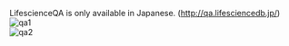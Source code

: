 LifescienceQA is only available in Japanese.  (http://qa.lifesciencedb.jp/)
![qa1](http://dbcls.rois.ac.jp/wp-content/uploads/2014/05/qa1.png)  
![qa2](http://dbcls.rois.ac.jp/wp-content/uploads/2014/05/qa2.png)
